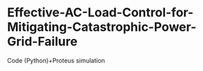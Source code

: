 # Effective-AC-Load-Control-for-Mitigating-Catastrophic-Power-Grid-Failure
Code (Python)+Proteus simulation

